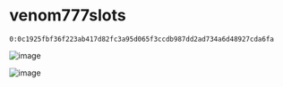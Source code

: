 # venom777slots

```
0:0c1925fbf36f223ab417d82fc3a95d065f3ccdb987dd2ad734a6d48927cda6fa
```

![image](https://github.com/ser0ja/777slots-public/assets/5020923/20b35638-42cc-42f3-b1e3-f38438cc6cc6)

![image](https://github.com/ser0ja/777slots-public/assets/5020923/d403fd97-6132-45e9-b77f-340ccd78ed25)

